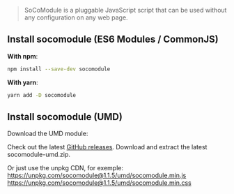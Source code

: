 >  SoCoModule is a pluggable JavaScript script that can be used without any configuration on any web page.

## Install socomodule (ES6 Modules / CommonJS)

**With npm**:

```sh
npm install --save-dev socomodule
```

**With yarn**:

```sh
yarn add -D socomodule
```

## Install socomodule (UMD)

Download the UMD module:

Check out the latest [GitHub releases](https://github.com/socialement-competents/socomodule/releases).
Download and extract the latest socomodule-umd.zip.

Or just use the unpkg CDN, for exemple:
https://unpkg.com/socomodule@1.1.5/umd/socomodule.min.js
https://unpkg.com/socomodule@1.1.5/umd/socomodule.min.css
